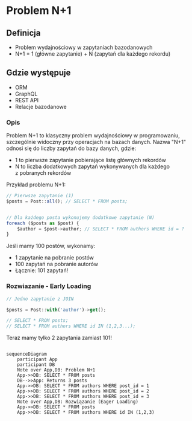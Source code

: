 # Problem N+1




## Definicja

- Problem wydajnościowy w zapytaniach bazodanowych
- N+1 = 1 (główne zapytanie) + N (zapytań dla każdego rekordu)

## Gdzie występuje
- ORM
- GraphQL
- REST API
- Relacje bazodanowe
### Opis

Problem N+1 to klasyczny problem wydajnościowy w programowaniu, szczególnie widoczny przy operacjach na bazach danych. Nazwa "N+1" odnosi się do liczby zapytań do bazy danych, gdzie:
- 1 to pierwsze zapytanie pobierające listę głównych rekordów
- N to liczba dodatkowych zapytań wykonywanych dla każdego z pobranych rekordów

Przykład problemu N+1:

```ts
// Pierwsze zapytanie (1)
$posts = Post::all(); // SELECT * FROM posts;


// Dla każdego posta wykonujemy dodatkowe zapytanie (N)
foreach ($posts as $post) {
    $author = $post->author; // SELECT * FROM authors WHERE id = ?
}
```

Jeśli mamy 100 postów, wykonamy:
- 1 zapytanie na pobranie postów
- 100 zapytań na pobranie autorów
- Łącznie: 101 zapytań!


### Rozwiazanie - Early Loading

```ts
// Jedno zapytanie z JOIN

$posts = Post::with('author')->get();

// SELECT * FROM posts;
// SELECT * FROM authors WHERE id IN (1,2,3...);
```

Teraz mamy tylko 2 zapytania zamiast 101!

```mermaid

sequenceDiagram
    participant App
    participant DB
    Note over App,DB: Problem N+1
    App->>DB: SELECT * FROM posts
    DB-->>App: Returns 3 posts
    App->>DB: SELECT * FROM authors WHERE post_id = 1
    App->>DB: SELECT * FROM authors WHERE post_id = 2
    App->>DB: SELECT * FROM authors WHERE post_id = 3
    Note over App,DB: Rozwiązanie (Eager Loading)
    App->>DB: SELECT * FROM posts
    App->>DB: SELECT * FROM authors WHERE id IN (1,2,3)

```